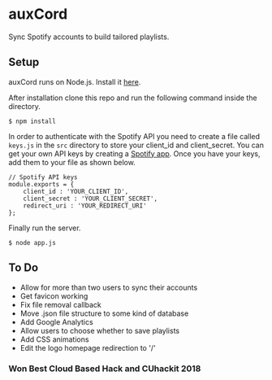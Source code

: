 # auxCord

Sync Spotify accounts to build tailored playlists.

## Setup

auxCord runs on Node.js. Install it [here](http://www.nodejs.org/download/).

After installation clone this repo and run the following command inside the directory.

    $ npm install

In order to authenticate with the Spotify API you need to create a file called `keys.js` in the `src` directory
to store your client_id and client_secret. You can get your own API keys by creating a [Spotify app](https://developer.spotify.com/). Once you have your keys, add them to your file as shown below.

```
// Spotify API keys
module.exports = {
    client_id : 'YOUR_CLIENT_ID',
    client_secret : 'YOUR_CLIENT_SECRET',
    redirect_uri : 'YOUR_REDIRECT_URI'
};
```

Finally run the server.

    $ node app.js

## To Do

* Allow for more than two users to sync their accounts
* Get favicon working
* Fix file removal callback
* Move .json file structure to some kind of database
* Add Google Analytics
* Allow users to choose whether to save playlists
* Add CSS animations 
* Edit the logo homepage redirection to '/'

### Won Best Cloud Based Hack and CUhackit 2018